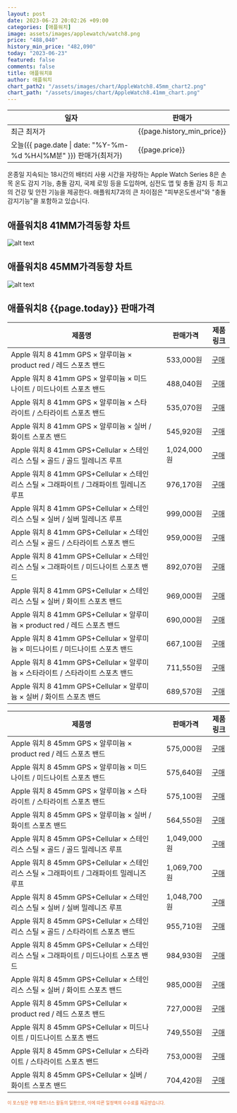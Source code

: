 ```yaml
---
layout: post
date: 2023-06-23 20:02:26 +09:00
categories: [애플워치]
image: assets/images/applewatch/watch8.png
price: "488,040"
history_min_price: "482,090"
today: "2023-06-23"
featured: false
comments: false
title: 애플워치8
author: 애플워치
chart_path2: "/assets/images/chart/AppleWatch8.45mm_chart2.png"
chart_path: "/assets/images/chart/AppleWatch8.41mm_chart.png"
---
```


<main>
<table id="rwd-table-large">
<thread>
<tr>
<th>일자</th>
<th>판매가</th>
</tr>
</thread>
<tbody>
<tr><td>최근 최저가</td><td>{{page.history_min_price}}</td></tr>
<tr><td>오늘({{ page.date | date: "%Y-%m-%d %H시%M분" }}) 판매가(최저가)</td><td>{{page.price}}</td></tr>
</tbody>
</table>
</main>


온종일 지속되는 18시간의 배터리 사용 시간을 자랑하는 Apple Watch Series 8은 손목 온도 감지 기능, 충돌 감지, 국제 로밍 등을 도입하며, 심전도 앱 및 충돌 감지 등 최고의 건강 및 안전 기능을 제공한다.
애플워치7과의 큰 차이점은 "피부온도센서"와 "충돌감지기능"을 포함하고 있습니다.

## 애플워치8 41MM가격동향 차트
![alt text]({{page.chart_path}} "애플워치8 41MM 차트")

## 애플워치8 45MM가격동향 차트
![alt text]({{page.chart_path2}} "애플워치8 45MM 차트")

## 애플워치8 {{page.today}} 판매가격
<main>
<table id="rwd-table-large">
  <thead>
    <tr>
      <th>제품명</th>
      <th></th>
      <th>판매가격</th>
      <th>제품링크</th>
    </tr>
  </thead>
  <tbody><tr>
        <td>Apple 워치 8 41mm GPS × 알루미늄 × product red / 레드 스포츠 밴드</td>
        <td></td>
        <td>533,000원</td>
        <td><a href='https://link.coupang.com/a/Tes9m' target='_blank'>구매</a></td>
        </tr><tr>
        <td>Apple 워치 8 41mm GPS × 알루미늄 × 미드나이트 / 미드나이트 스포츠 밴드</td>
        <td></td>
        <td>488,040원</td>
        <td><a href='https://link.coupang.com/a/TetfQ' target='_blank'>구매</a></td>
        </tr><tr>
        <td>Apple 워치 8 41mm GPS × 알루미늄 × 스타라이트 / 스타라이트 스포츠 밴드</td>
        <td></td>
        <td>535,070원</td>
        <td><a href='https://link.coupang.com/a/Tetm5' target='_blank'>구매</a></td>
        </tr><tr>
        <td>Apple 워치 8 41mm GPS × 알루미늄 × 실버 / 화이트 스포츠 밴드</td>
        <td></td>
        <td>545,920원</td>
        <td><a href='https://link.coupang.com/a/Tetth' target='_blank'>구매</a></td>
        </tr><tr>
        <td>Apple 워치 8 41mm GPS+Cellular × 스테인리스 스틸 × 골드 / 골드 밀레니즈 루프</td>
        <td></td>
        <td>1,024,000원</td>
        <td><a href='https://link.coupang.com/a/TetyY' target='_blank'>구매</a></td>
        </tr><tr>
        <td>Apple 워치 8 41mm GPS+Cellular × 스테인리스 스틸 × 그래파이트 / 그래파이트 밀레니즈 루프</td>
        <td></td>
        <td>976,170원</td>
        <td><a href='https://link.coupang.com/a/TetHA' target='_blank'>구매</a></td>
        </tr><tr>
        <td>Apple 워치 8 41mm GPS+Cellular × 스테인리스 스틸 × 실버 / 실버 밀레니즈 루프</td>
        <td></td>
        <td>999,000원</td>
        <td><a href='https://link.coupang.com/a/TetNh' target='_blank'>구매</a></td>
        </tr><tr>
        <td>Apple 워치 8 41mm GPS+Cellular × 스테인리스 스틸 × 골드 / 스타라이트 스포츠 밴드</td>
        <td></td>
        <td>959,000원</td>
        <td><a href='https://link.coupang.com/a/TetUP' target='_blank'>구매</a></td>
        </tr><tr>
        <td>Apple 워치 8 41mm GPS+Cellular × 스테인리스 스틸 × 그래파이트 / 미드나이트 스포츠 밴드</td>
        <td></td>
        <td>892,070원</td>
        <td><a href='https://link.coupang.com/a/Tet29' target='_blank'>구매</a></td>
        </tr><tr>
        <td>Apple 워치 8 41mm GPS+Cellular × 스테인리스 스틸 × 실버 / 화이트 스포츠 밴드</td>
        <td></td>
        <td>969,000원</td>
        <td><a href='https://link.coupang.com/a/Tet8E' target='_blank'>구매</a></td>
        </tr><tr>
        <td>Apple 워치 8 41mm GPS+Cellular × 알루미늄 × product red / 레드 스포츠 밴드</td>
        <td></td>
        <td>690,000원</td>
        <td><a href='https://link.coupang.com/a/Teuhd' target='_blank'>구매</a></td>
        </tr><tr>
        <td>Apple 워치 8 41mm GPS+Cellular × 알루미늄 × 미드나이트 / 미드나이트 스포츠 밴드</td>
        <td></td>
        <td>667,100원</td>
        <td><a href='https://link.coupang.com/a/Teuq3' target='_blank'>구매</a></td>
        </tr><tr>
        <td>Apple 워치 8 41mm GPS+Cellular × 알루미늄 × 스타라이트 / 스타라이트 스포츠 밴드</td>
        <td></td>
        <td>711,550원</td>
        <td><a href='https://link.coupang.com/a/Teu34' target='_blank'>구매</a></td>
        </tr><tr>
        <td>Apple 워치 8 41mm GPS+Cellular × 알루미늄 × 실버 / 화이트 스포츠 밴드</td>
        <td></td>
        <td>689,570원</td>
        <td><a href='https://link.coupang.com/a/Tevch' target='_blank'>구매</a></td>
        </tr></tbody>
</table>

<table id="rwd-table-large">
  <thead>
    <tr>
      <th>제품명</th>
      <th></th>
      <th>판매가격</th>
      <th>제품링크</th>
    </tr>
  </thead>
  <tbody>               
                <tr>
            <td>Apple 워치 8 45mm GPS × 알루미늄 × product red / 레드 스포츠 밴드</td>
            <td></td>
            <td>575,000원</td>
            <td><a href='https://link.coupang.com/a/Tevmm' target='_blank'>구매</a></td>
            </tr><tr>
            <td>Apple 워치 8 45mm GPS × 알루미늄 × 미드나이트 / 미드나이트 스포츠 밴드</td>
            <td></td>
            <td>575,640원</td>
            <td><a href='https://link.coupang.com/a/TevqK' target='_blank'>구매</a></td>
            </tr><tr>
            <td>Apple 워치 8 45mm GPS × 알루미늄 × 스타라이트 / 스타라이트 스포츠 밴드</td>
            <td></td>
            <td>575,100원</td>
            <td><a href='https://link.coupang.com/a/TevxI' target='_blank'>구매</a></td>
            </tr><tr>
            <td>Apple 워치 8 45mm GPS × 알루미늄 × 실버 / 화이트 스포츠 밴드</td>
            <td></td>
            <td>564,550원</td>
            <td><a href='https://link.coupang.com/a/TevC7' target='_blank'>구매</a></td>
            </tr><tr>
            <td>Apple 워치 8 45mm GPS+Cellular × 스테인리스 스틸 × 골드 / 골드 밀레니즈 루프</td>
            <td></td>
            <td>1,049,000원</td>
            <td><a href='https://link.coupang.com/a/TevIm' target='_blank'>구매</a></td>
            </tr><tr>
            <td>Apple 워치 8 45mm GPS+Cellular × 스테인리스 스틸 × 그래파이트 / 그래파이트 밀레니즈 루프</td>
            <td></td>
            <td>1,069,700원</td>
            <td><a href='https://link.coupang.com/a/TevNd' target='_blank'>구매</a></td>
            </tr><tr>
            <td>Apple 워치 8 45mm GPS+Cellular × 스테인리스 스틸 × 실버 / 실버 밀레니즈 루프</td>
            <td></td>
            <td>1,048,700원</td>
            <td><a href='https://link.coupang.com/a/TevRD' target='_blank'>구매</a></td>
            </tr><tr>
            <td>Apple 워치 8 45mm GPS+Cellular × 스테인리스 스틸 × 골드 / 스타라이트 스포츠 밴드</td>
            <td></td>
            <td>955,710원</td>
            <td><a href='https://link.coupang.com/a/TevXC' target='_blank'>구매</a></td>
            </tr><tr>
            <td>Apple 워치 8 45mm GPS+Cellular × 스테인리스 스틸 × 그래파이트 / 미드나이트 스포츠 밴드</td>
            <td></td>
            <td>984,930원</td>
            <td><a href='https://link.coupang.com/a/Tev3P' target='_blank'>구매</a></td>
            </tr><tr>
            <td>Apple 워치 8 45mm GPS+Cellular × 스테인리스 스틸 × 실버 / 화이트 스포츠 밴드</td>
            <td></td>
            <td>985,000원</td>
            <td><a href='https://link.coupang.com/a/Tev63' target='_blank'>구매</a></td>
            </tr><tr>
            <td>Apple 워치 8 45mm GPS+Cellular × product red / 레드 스포츠 밴드</td>
            <td></td>
            <td>727,000원</td>
            <td><a href='https://link.coupang.com/a/Tewcp' target='_blank'>구매</a></td>
            </tr><tr>
            <td>Apple 워치 8 45mm GPS+Cellular × 미드나이트 / 미드나이트 스포츠 밴드</td>
            <td></td>
            <td>749,550원</td>
            <td><a href='https://link.coupang.com/a/Tewh2' target='_blank'>구매</a></td>
            </tr><tr>
            <td>Apple 워치 8 45mm GPS+Cellular × 스타라이트 / 스타라이트 스포츠 밴드</td>
            <td></td>
            <td>753,000원</td>
            <td><a href='https://link.coupang.com/a/TewnL' target='_blank'>구매</a></td>
            </tr><tr>
            <td>Apple 워치 8 45mm GPS+Cellular × 실버 / 화이트 스포츠 밴드</td>
            <td></td>
            <td>704,420원</td>
            <td><a href='https://link.coupang.com/a/Tewrj' target='_blank'>구매</a></td>
            </tr>
</tbody>
</table>                 
                
</main>
<div style="color:#e56a2c;font-size: 0.7em;" >
이 포스팅은 쿠팡 파트너스 활동의 일환으로, 이에 따른 일정액의 수수료를 제공받습니다.
</div>

